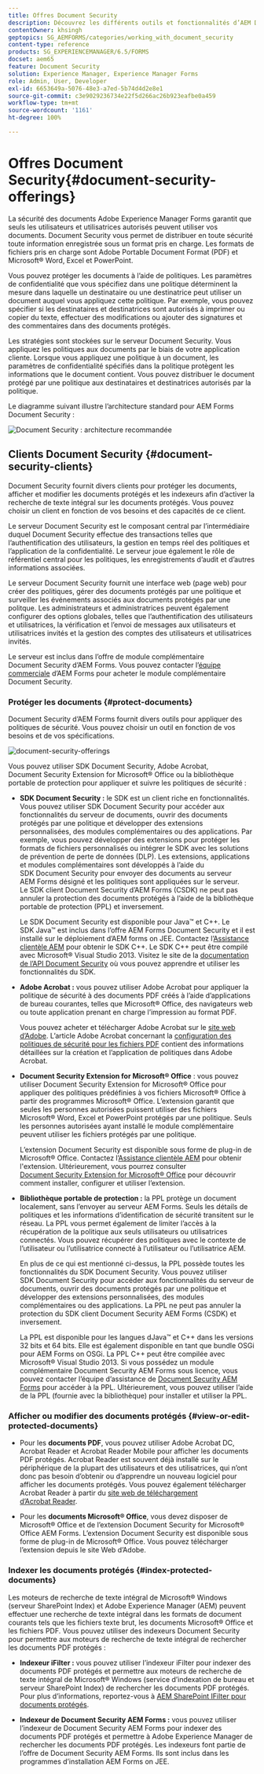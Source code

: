 ```yaml
---
title: Offres Document Security
description: Découvrez les différents outils et fonctionnalités d’AEM Document Security.
contentOwner: khsingh
geptopics: SG_AEMFORMS/categories/working_with_document_security
content-type: reference
products: SG_EXPERIENCEMANAGER/6.5/FORMS
docset: aem65
feature: Document Security
solution: Experience Manager, Experience Manager Forms
role: Admin, User, Developer
exl-id: 6653649a-5076-48e3-a7ed-5b74d4d2e8e1
source-git-commit: c3e9029236734e22f5d266ac26b923eafbe0a459
workflow-type: tm+mt
source-wordcount: '1161'
ht-degree: 100%

---
```


# Offres Document Security{#document-security-offerings}

La sécurité des documents Adobe Experience Manager Forms garantit que seuls les utilisateurs et utilisatrices autorisés peuvent utiliser vos documents. Document Security vous permet de distribuer en toute sécurité toute information enregistrée sous un format pris en charge. Les formats de fichiers pris en charge sont Adobe Portable Document Format (PDF) et Microsoft® Word, Excel et PowerPoint.

Vous pouvez protéger les documents à l’aide de politiques. Les paramètres de confidentialité que vous spécifiez dans une politique déterminent la mesure dans laquelle un destinataire ou une destinatrice peut utiliser un document auquel vous appliquez cette politique. Par exemple, vous pouvez spécifier si les destinataires et destinatrices sont autorisés à imprimer ou copier du texte, effectuer des modifications ou ajouter des signatures et des commentaires dans des documents protégés.

Les stratégies sont stockées sur le serveur Document Security. Vous appliquez les politiques aux documents par le biais de votre application cliente. Lorsque vous appliquez une politique à un document, les paramètres de confidentialité spécifiés dans la politique protègent les informations que le document contient. Vous pouvez distribuer le document protégé par une politique aux destinataires et destinatrices autorisés par la politique.

Le diagramme suivant illustre l’architecture standard pour AEM Forms Document Security :

![Document Security : architecture recommandée](do-not-localize/document_security_architecture.png)

## Clients Document Security {#document-security-clients}

Document Security fournit divers clients pour protéger les documents, afficher et modifier les documents protégés et les indexeurs afin d’activer la recherche de texte intégral sur les documents protégés. Vous pouvez choisir un client en fonction de vos besoins et des capacités de ce client.

Le serveur Document Security est le composant central par l’intermédiaire duquel Document Security effectue des transactions telles que l’authentification des utilisateurs, la gestion en temps réel des politiques et l’application de la confidentialité. Le serveur joue également le rôle de référentiel central pour les politiques, les enregistrements d’audit et d’autres informations associées.

Le serveur Document Security fournit une interface web (page web) pour créer des politiques, gérer des documents protégés par une politique et surveiller les événements associés aux documents protégés par une politque. Les administrateurs et administratrices peuvent également configurer des options globales, telles que l’authentification des utilisateurs et utilisatrices, la vérification et l’envoi de messages aux utilisateurs et utilisatrices invités et la gestion des comptes des utilisateurs et utilisatrices invités.

Le serveur est inclus dans l’offre de module complémentaire Document Security d’AEM Forms. Vous pouvez contacter l’[équipe commerciale](https://business.adobe.com/request-consultation/experience-cloud.html?s_osc=70114000002JNwKAAW&amp;s_iid=70114000002JHs3AAG?lang=fr) d’AEM Forms pour acheter le module complémentaire Document Security.

### Protéger les documents {#protect-documents}

Document Security d’AEM Forms fournit divers outils pour appliquer des politiques de sécurité. Vous pouvez choisir un outil en fonction de vos besoins et de vos spécifications.

![document-security-offerings](assets/document-security-offerings.png)

Vous pouvez utiliser SDK Document Security, Adobe Acrobat, Document Security Extension for Microsoft® Office ou la bibliothèque portable de protection pour appliquer et suivre les politiques de sécurité :

* **SDK Document Security :** le SDK est un client riche en fonctionnalités. Vous pouvez utiliser SDK Document Security pour accéder aux fonctionnalités du serveur de documents, ouvrir des documents protégés par une politique et développer des extensions personnalisées, des modules complémentaires ou des applications. Par exemple, vous pouvez développer des extensions pour protéger les formats de fichiers personnalisés ou intégrer le SDK avec les solutions de prévention de perte de données (DLP). Les extensions, applications et modules complémentaires sont développés à l’aide du SDK Document Security pour envoyer des documents au serveur AEM Forms désigné et les politiques sont appliquées sur le serveur. Le SDK client Document Security d’AEM Forms (CSDK) ne peut pas annuler la protection des documents protégés à l’aide de la bibliothèque portable de protection (PPL) et inversement.

  Le SDK Document Security est disponible pour Java™ et C++. Le SDK Java™ est inclus dans l’offre AEM Forms Document Security et il est installé sur le déploiement d’AEM forms on JEE. Contactez l’[Assistance clientèle AEM](https://experienceleague.adobe.com/?support-solution=General&amp;lang=fr&amp;support-tab=home#support) pour obtenir le SDK C++. Le SDK C++ peut être compilé avec Microsoft® Visual Studio 2013. Visitez le site de la [documentation de l’API Document Security](https://help.adobe.com/fr_FR/livecycle/11.0/Services/WS92d06802c76abadb76c48dfe12dbeb3e281-7ff0.2.html) où vous pouvez apprendre et utiliser les fonctionnalités du SDK.

* **Adobe Acrobat :** vous pouvez utiliser Adobe Acrobat pour appliquer la politique de sécurité à des documents PDF créés à l’aide d’applications de bureau courantes, telles que Microsoft® Office, des navigateurs web ou toute application prenant en charge l’impression au format PDF.

  Vous pouvez acheter et télécharger Adobe Acrobat sur le [site web d’Adobe](https://www.adobe.com/fr/acrobat/free-trial-download.html). L’article Adobe Acrobat concernant la [configuration des politiques de sécurité pour les fichiers PDF](https://helpx.adobe.com/fr/acrobat/using/setting-security-policies-pdfs.html) contient des informations détaillées sur la création et l’application de politiques dans Adobe Acrobat.

* **Document Security Extension for Microsoft® Office** : vous pouvez utiliser Document Security Extension for Microsoft® Office pour appliquer des politiques prédéfinies à vos fichiers Microsoft® Office à partir des programmes Microsoft® Office. L’extension garantit que seules les personnes autorisées puissent utiliser des fichiers Microsoft® Word, Excel et PowerPoint protégés par une politique. Seuls les personnes autorisées ayant installé le module complémentaire peuvent utiliser les fichiers protégés par une politique.

  L’extension Document Security est disponible sous forme de plug-in de Microsoft® Office. Contactez l’[Assistance clientèle AEM](https://helpx.adobe.com/fr/marketing-cloud/contact-support.html) pour obtenir l&#39;extension. Ultérieurement, vous pourrez consulter [Document Security Extension for Microsoft® Office](https://experienceleague.adobe.com/docs/experience-manager-document-security/using/download-installer.html?lang=fr) pour découvrir comment installer, configurer et utiliser l’extension.

* **Bibliothèque portable de protection :** la PPL protège un document localement, sans l’envoyer au serveur AEM Forms. Seuls les détails de politiques et les informations d’identification de sécurité transitent sur le réseau. La PPL vous permet également de limiter l’accès à la récupération de la politique aux seuls utilisateurs ou utilisatrices connectés. Vous pouvez récupérer des politiques avec le contexte de l’utilisateur ou l’utilisatrice connecté à l’utilisateur ou l’utilisatrice AEM.

  En plus de ce qui est mentionné ci-dessus, la PPL possède toutes les fonctionnalités du SDK Document Security. Vous pouvez utiliser SDK Document Security pour accéder aux fonctionnalités du serveur de documents, ouvrir des documents protégés par une politique et développer des extensions personnalisées, des modules complémentaires ou des applications. La PPL ne peut pas annuler la protection du SDK client Document Security AEM Forms (CSDK) et inversement.

  La PPL est disponible pour les langues dJava™ et C++ dans les versions 32 bits et 64 bits. Elle est également disponible en tant que bundle OSGi pour AEM Forms on OSGi. La PPL C++ peut être compilée avec Microsoft® Visual Studio 2013. Si vous possédez un module complémentaire Document Security AEM Forms sous licence, vous pouvez contacter l’équipe d’assistance de [Document Security AEM Forms](https://experienceleague.adobe.com/?support-solution=General&amp;lang=fr&amp;support-tab=home#support) pour accéder à la PPL. Ultérieurement, vous pouvez utiliser l’aide de la PPL (fournie avec la bibliothèque) pour installer et utiliser la PPL.

### Afficher ou modifier des documents protégés {#view-or-edit-protected-documents}

* Pour les **documents PDF**, vous pouvez utiliser Adobe Acrobat DC, Acrobat Reader et Acrobat Reader Mobile pour afficher les documents PDF protégés. Acrobat Reader est souvent déjà installé sur le périphérique de la plupart des utilisateurs et des utilisatrices, qui n’ont donc pas besoin d’obtenir ou d’apprendre un nouveau logiciel pour afficher les documents protégés. Vous pouvez également télécharger Acrobat Reader à partir du [site web de téléchargement d’Acrobat Reader](https://get.adobe.com/fr/reader/).

* Pour les **documents Microsoft® Office**, vous devez disposer de Microsoft® Office et de l’extension Document Security for Microsoft® Office AEM Forms. L’extension Document Security est disponible sous forme de plug-in de Microsoft® Office. Vous pouvez télécharger l’extension depuis le site Web d’Adobe.

### Indexer les documents protégés {#index-protected-documents}

Les moteurs de recherche de texte intégral de Microsoft® Windows (serveur SharePoint Index) et Adobe Experience Manager (AEM) peuvent effectuer une recherche de texte intégral dans les formats de document courants tels que les fichiers texte brut, les documents Microsoft® Office et les fichiers PDF. Vous pouvez utiliser des indexeurs Document Security pour permettre aux moteurs de recherche de texte intégral de rechercher les documents PDF protégés :

* **Indexeur iFilter :** vous pouvez utiliser l’indexeur iFilter pour indexer des documents PDF protégés et permettre aux moteurs de recherche de texte intégral de Microsoft® Windows (service d’indexation de bureau et serveur SharePoint Index) de rechercher les documents PDF protégés. Pour plus d’informations, reportez-vous à [AEM SharePoint IFilter pour documents protégés](assets/sharepoint-ifilter-doc-security.pdf).

* **Indexeur de Document Security AEM Forms :** vous pouvez utiliser l’indexeur de Document Security AEM Forms pour indexer des documents PDF protégés et permettre à Adobe Experience Manager de rechercher les documents PDF protégés. Les indexeurs font partie de l’offre de Document Security AEM Forms. Ils sont inclus dans les programmes d’installation AEM Forms on JEE.
